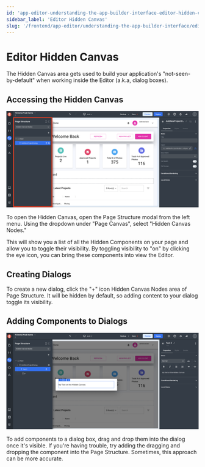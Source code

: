 ```yaml
---
id: 'app-editor-understanding-the-app-builder-interface-editor-hidden-canvas'
sidebar_label: 'Editor Hidden Canvas'
slug: '/frontend/app-editor/understanding-the-app-builder-interface/editor-hidden-canvas'
---
```


# Editor Hidden Canvas

The Hidden Canvas area gets used to build your application's "not-seen-by-default" when working inside the Editor (a.k.a, dialog boxes).

## Accessing the Hidden Canvas

![Opening the hidden canvas](./_images/ab-editor-hidden-canvas-1.png)

To open the Hidden Canvas, open the Page Structure modal from the left menu. Using the dropdown under "Page Canvas", select "Hidden Canvas Nodes."

This will show you a list of all the Hidden Components on your page and allow you to toggle their visibility. By toggling visibility to "on" by clicking the eye icon, you can bring these components into view the Editor.

## Creating Dialogs

To create a new dialog, click the "+" icon Hidden Canvas Nodes area of Page Structure. It will be hidden by default, so adding content to your dialog toggle its visibility.

## Adding Components to Dialogs

![Adding components to dialog boxes](./_images/ab-editor-hidden-canvas-2.png)

To add components to a dialog box, drag and drop them into the dialog once it's visible. If you're having trouble, try adding the dragging and dropping the component into the Page Structure. Sometimes, this approach can be more accurate.
